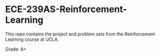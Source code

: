 # ECE-239AS-Reinforcement-Learning
This repo contains the project and problem sets from the Reinforcement Learning course at UCLA.

Grade: A+
